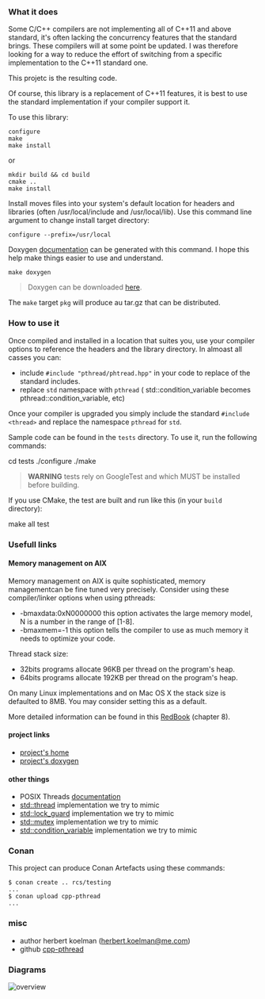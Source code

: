 ### What it does

Some C/C++ compilers are not implementing all of C++11 and above standard, it's often lacking the concurrency features that the standard brings. These compilers will at some point be updated. I was therefore looking for a way to reduce the effort of switching from a specific implementation to the C++11 standard one.

This projetc is the resulting code.

Of course, this library is a replacement of C++11 features, it is best to use the standard implementation if your compiler support it.

To use this library:

    configure
    make
    make install

or

    mkdir build && cd build
    cmake ..
    make install

Install moves files into your system's default location for headers and libraries (often /usr/local/include and /usr/local/lib). Use this command line argument to change install target directory:

    configure --prefix=/usr/local

Doxygen [documentation](http://herbertkoelman.github.io/cpp-pthread/doc/html/) can be generated with this command. I hope this help make things easier to use and understand.

    make doxygen

> Doxygen can be downloaded [here](http://www.stack.nl/~dimitri/doxygen/index.html).

The `make` target `pkg` will produce au tar.gz that can be distributed.

### How to use it

Once compiled and installed in a location that suites you, use your compiler options to reference the headers and the library directory. In almoast all casses you can:
* include `#include "pthread/phtread.hpp"` in your code to replace of the standard includes.
* replace `std` namespace  with `pthread` ( std::condition_variable becomes pthread::condition_variable, etc)

Once your compiler is upgraded you simply include the standard `#include <thread>` and replace the namespace `pthread` for `std`. 

Sample code can be found in the `tests` directory. To use it, run the following commands:

  cd tests
  ./configure
  ./make

> **WARNING** tests rely on GoogleTest and which MUST be installed before building.

If you use CMake, the test are built and run like this (in your `build` directory):

   make all test
   
 
### Usefull links

#### Memory management on AIX

Memory management on AIX is quite sophisticated, memory managementcan be fine tuned very precisely. Consider using these compiler/linker options when using pthreads:
* -bmaxdata:0xN0000000 this option activates the large memory model, N is a number in the range of [1-8].
* -bmaxmem=-1 this option tells the compiler to use as much memory it needs to optimize your code.

Thread stack size:
* 32bits programs allocate 96KB per thread on the program's heap.
* 64bits programs allocate 192KB per thread on the program's heap.

On many Linux implementations and on Mac OS X the stack size is defaulted to 8MB. You may consider setting this as a default.

More detailed information can be found in this [RedBook](http://www.redbooks.ibm.com/redbooks/pdfs/sg245674.pdf) (chapter 8).

#### project links

* [project's home](https://github.com/HerbertKoelman/cpp-pthread)
* [project's doxygen](http://herbertkoelman.github.io/cpp-pthread/doc/html/)

#### other things

* POSIX Threads [documentation](http://pubs.opengroup.org/onlinepubs/007908799/xsh/threads.html)
* [std::thread](http://en.cppreference.com/w/cpp/thread/thread) implementation we try to mimic
* [std::lock_guard](http://en.cppreference.com/w/cpp/thread/lock_guard/lock_guard)  implementation we try to mimic 
* [std::mutex](http://en.cppreference.com/w/cpp/thread/mutex) implementation we try to mimic
* [std::condition_variable](http://en.cppreference.com/w/cpp/thread/condition_variable) implementation we try to mimic

### Conan

This project can produce Conan Artefacts using these commands:

    $ conan create .. rcs/testing
    ...
    $ conan upload cpp-pthread
    ...

### misc

* author herbert koelman (herbert.koelman@me.com)
* github [cpp-pthread](https://github.com/HerbertKoelman/cpp-pthread)

### Diagrams

![overview](diagrams/threads-classes.png)